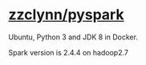 # [zzclynn/pyspark](https://hub.docker.com/r/zzclynn/pyspark/)

Ubuntu, Python 3 and JDK 8 in Docker. 

Spark version is 2.4.4 on hadoop2.7